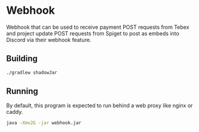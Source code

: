 # Webhook

Webhook that can be used to receive payment POST requests from Tebex and project update POST requests from Spiget to post as embeds into Discord via their webhook feature.

## Building
```bash
./gradlew shadowJar
```

## Running
By default, this program is expected to run behind a web proxy like nginx or caddy.
```bash
java -Xmx2G -jar webhook.jar
```